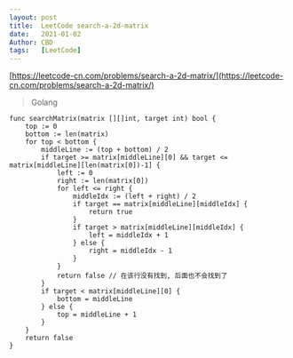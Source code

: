 ```yaml
---
layout: post
title:  LeetCode search-a-2d-matrix
date:   2021-01-02
Author: CBD
tags:   [LeetCode]
---
```


[https://leetcode-cn.com/problems/search-a-2d-matrix/](https://leetcode-cn.com/problems/search-a-2d-matrix/)

> Golang

```golang
func searchMatrix(matrix [][]int, target int) bool {
	top := 0
	bottom := len(matrix)
	for top < bottom {
		middleLine := (top + bottom) / 2
		if target >= matrix[middleLine][0] && target <= matrix[middleLine][len(matrix[0])-1] {
			left := 0
			right := len(matrix[0])
			for left <= right {
				middleIdx := (left + right) / 2
				if target == matrix[middleLine][middleIdx] {
					return true
				}
				if target > matrix[middleLine][middleIdx] {
					left = middleIdx + 1
				} else {
					right = middleIdx - 1
				}
			}
			return false // 在该行没有找到, 后面也不会找到了
		}
		if target < matrix[middleLine][0] {
			bottom = middleLine
		} else {
			top = middleLine + 1
		}
	}
	return false
}
```
